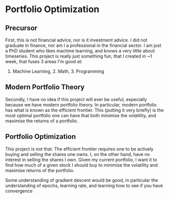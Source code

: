 # Portfolio Optimization

## Precursor
First, this is not financial advice, nor is it investment advice. I did not graduate in finance, nor am I a professional
in the financial sector. I am just a PhD student who likes machine learning, and knows a very little about timeseries.
This project is really just something fun, that I created in ~1 week, that fuses 3 areas I'm good at: 
1. Machine Learning, 2. Math, 3. Programming

## Modern Portfolio Theory
Secondly, I have no idea if this project will ever be useful, especially because we have modern portfolio theory. 
In particular, modern portfolio has what is known as the efficient frontier. This (putting it very briefly) 
is the most optimal portfolio one can have that both minimise the volatility, and maximise the returns of a portfolio.

## Portfolio Optimization
This project is not that. The efficient frontier requires one to be actively buying and selling the shares one owns. I,
on the other hand, have no interest in selling the shares I own. Given my current portfolio, I want it to find how much
of a given stock I should buy to minimise the volatility and maximise returns of the portfolio.



Some understanding of gradient descent would be good, in particular the understanding of epochs, learning rate, and
learning how to see if you have convergence